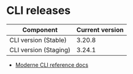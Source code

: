 # CLI releases

| Component             | Current version |
| --------------------- | --------------- |
| CLI version (Stable)  | 3.20.8          |
| CLI version (Staging) | 3.24.1          |

* [Moderne CLI reference docs](../user-documentation/moderne-cli/cli-reference.md)
